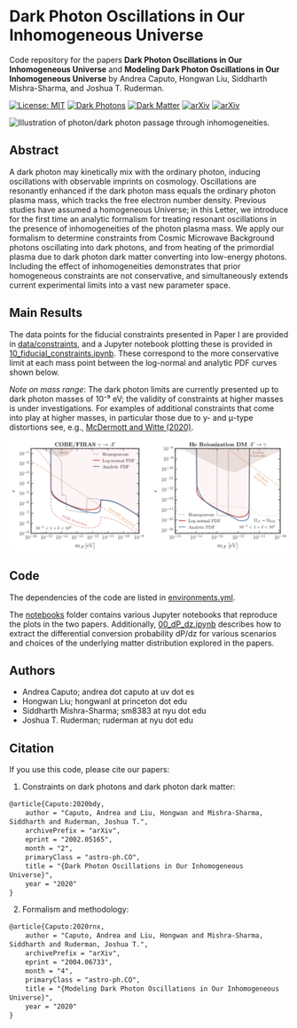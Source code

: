 # Dark Photon Oscillations in Our Inhomogeneous Universe

Code repository for the papers
**Dark Photon Oscillations in Our Inhomogeneous Universe** and **Modeling Dark Photon Oscillations in Our Inhomogeneous Universe**
by Andrea Caputo, Hongwan Liu, Siddharth Mishra-Sharma, and Joshua T. Ruderman.

[![License: MIT](https://img.shields.io/badge/License-MIT-red.svg)](https://opensource.org/licenses/MIT)
[![Dark Photons](https://img.shields.io/badge/Photons-Dark-yellowgreen.svg)](./)
[![Dark Matter](https://img.shields.io/badge/Matter-Dark-black.svg)](./)
[![arXiv](https://img.shields.io/badge/arXiv-2002.05165%20-green.svg)](https://arxiv.org/abs/2002.05165)
[![arXiv](https://img.shields.io/badge/arXiv-2004.06733%20-green.svg)](https://arxiv.org/abs/2004.06733)

![Illustration of photon/dark photon passage through inhomogeneities.](notebooks/animations/simulation_animation.gif)


## Abstract

A dark photon may kinetically mix with the ordinary photon, inducing oscillations with observable imprints on cosmology.  Oscillations are resonantly enhanced if the dark photon mass equals the ordinary photon plasma mass, which tracks the free electron number density.  Previous studies have assumed a homogeneous Universe; in this Letter, we introduce for the first time an analytic formalism for treating resonant oscillations in the presence of inhomogeneities of the photon plasma mass.  We apply our formalism to determine constraints from Cosmic Microwave Background photons oscillating into dark photons, and from heating of the primordial plasma due to dark photon dark matter converting into low-energy photons. Including the effect of inhomogeneities demonstrates that prior homogeneous constraints are not conservative, and simultaneously extends current experimental limits into a vast new parameter space.

## Main Results

The data points for the fiducial constraints presented in Paper I are provided in [data/constraints](data/constraints), and a Jupyter notebook plotting these is provided in [10_fiducial_constraints.ipynb](notebooks/10_fiducial_constraints.ipynb). These correspond to the more conservative limit at each mass point between the log-normal and analytic PDF curves shown below.

_Note on mass range_: The dark photon limits are currently presented up to dark photon masses of 10⁻⁹ eV; the validity of constraints at higher masses is under investigations. For examples of additional constraints that come into play at higher masses, in particular those due to y- and μ-type distortions see, e.g., [McDermott and Witte (2020)](https://arxiv.org/abs/1911.05086).

![Constraints on dark photons and dark photon dark matter.](paper/draft-letter/plots/results_web.png)

## Code

The dependencies of the code are listed in [environments.yml](environment.yml).

The [notebooks](notebooks/) folder contains various Jupyter notebooks that reproduce the plots in the two papers. Additionally, [00_dP_dz.ipynb](notebooks/00_dP_dz.ipynb) describes how to extract the differential conversion probability dP/dz for various scenarios and choices of the underlying matter distribution explored in the papers.

## Authors

-  Andrea Caputo; andrea dot caputo at uv dot es
-  Hongwan Liu; hongwanl at princeton dot edu
-  Siddharth Mishra-Sharma; sm8383 at nyu dot edu
-  Joshua T. Ruderman; ruderman at nyu dot edu

## Citation

If you use this code, please cite our papers:

1. Constraints on dark photons and dark photon dark matter:

```
@article{Caputo:2020bdy,
    author = "Caputo, Andrea and Liu, Hongwan and Mishra-Sharma, Siddharth and Ruderman, Joshua T.",
    archivePrefix = "arXiv",
    eprint = "2002.05165",
    month = "2",
    primaryClass = "astro-ph.CO",
    title = "{Dark Photon Oscillations in Our Inhomogeneous Universe}",
    year = "2020"
}
```

2. Formalism and methodology:

```
@article{Caputo:2020rnx,
    author = "Caputo, Andrea and Liu, Hongwan and Mishra-Sharma, Siddharth and Ruderman, Joshua T.",
    archivePrefix = "arXiv",
    eprint = "2004.06733",
    month = "4",
    primaryClass = "astro-ph.CO",
    title = "{Modeling Dark Photon Oscillations in Our Inhomogeneous Universe}",
    year = "2020"
}
```
